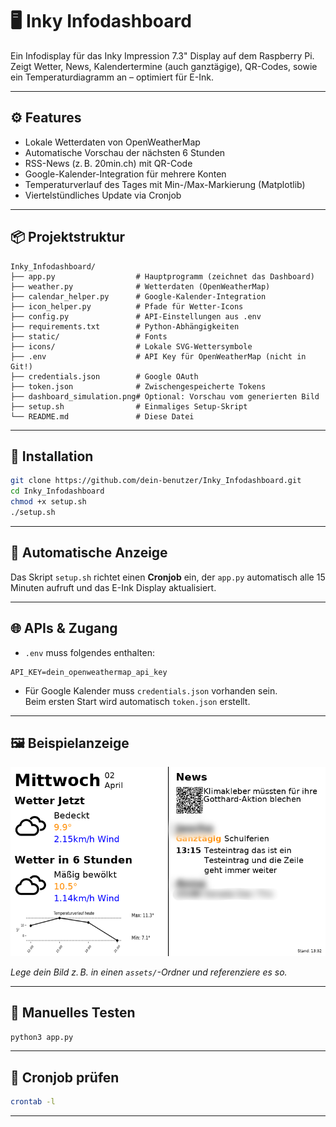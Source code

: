 # 🖥️ Inky Infodashboard

Ein Infodisplay für das Inky Impression 7.3" Display auf dem Raspberry Pi.  
Zeigt Wetter, News, Kalendertermine (auch ganztägige), QR-Codes, sowie ein Temperaturdiagramm an – optimiert für E-Ink.

---

## ⚙️ Features

- Lokale Wetterdaten von OpenWeatherMap
- Automatische Vorschau der nächsten 6 Stunden
- RSS-News (z. B. 20min.ch) mit QR-Code
- Google-Kalender-Integration für mehrere Konten
- Temperaturverlauf des Tages mit Min-/Max-Markierung (Matplotlib)
- Viertelstündliches Update via Cronjob

---

## 📦 Projektstruktur

```text
Inky_Infodashboard/
├── app.py                  # Hauptprogramm (zeichnet das Dashboard)
├── weather.py              # Wetterdaten (OpenWeatherMap)
├── calendar_helper.py      # Google-Kalender-Integration
├── icon_helper.py          # Pfade für Wetter-Icons
├── config.py               # API-Einstellungen aus .env
├── requirements.txt        # Python-Abhängigkeiten
├── static/                 # Fonts
├── icons/                  # Lokale SVG-Wettersymbole
├── .env                    # API Key für OpenWeatherMap (nicht in Git!)
├── credentials.json        # Google OAuth
├── token.json              # Zwischengespeicherte Tokens
├── dashboard_simulation.png# Optional: Vorschau vom generierten Bild
├── setup.sh                # Einmaliges Setup-Skript
└── README.md               # Diese Datei
```

---

## 🚀 Installation

```bash
git clone https://github.com/dein-benutzer/Inky_Infodashboard.git
cd Inky_Infodashboard
chmod +x setup.sh
./setup.sh
```

---

## 🔁 Automatische Anzeige

Das Skript `setup.sh` richtet einen **Cronjob** ein, der `app.py` automatisch alle 15 Minuten aufruft und das E-Ink Display aktualisiert.

---

## 🌐 APIs & Zugang

- `.env` muss folgendes enthalten:

```env
API_KEY=dein_openweathermap_api_key
```

- Für Google Kalender muss `credentials.json` vorhanden sein.  
  Beim ersten Start wird automatisch `token.json` erstellt.

---

## 🖼️ Beispielanzeige

![Beispiel](assets/dashboard_simulation_git.png)

*Lege dein Bild z. B. in einen `assets/`-Ordner und referenziere es so.*

---

## 🧪 Manuelles Testen

```bash
python3 app.py
```

---

## 📅 Cronjob prüfen

```bash
crontab -l
```

---
